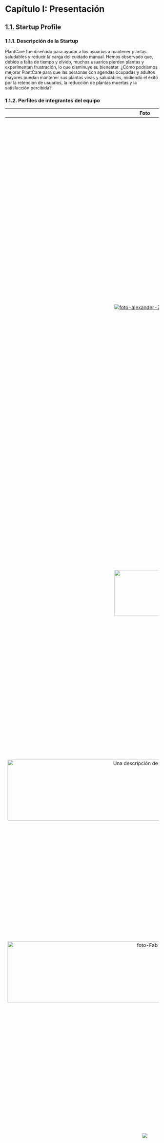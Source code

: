 # Capítulo I: Presentación

## 1.1. Startup Profile



### 1.1.1. Descripción de la Startup
PlantCare fue diseñado para ayudar a los usuarios a mantener plantas saludables y reducir la carga del cuidado manual. Hemos observado que, debido a falta de tiempo y olvido, muchos usuarios pierden plantas y experimentan frustración, lo que disminuye su bienestar. ¿Cómo podríamos mejorar PlantCare para que las personas con agendas ocupadas y adultos mayores puedan mantener sus plantas vivas y saludables, midiendo el éxito por la retención de usuarios, la reducción de plantas muertas y la satisfacción percibida?

### 1.1.2. Perfiles de integrantes del equipo
|           Foto                        |                                                                                                                                                                                                                                                                                                    Descripción                                                                                                                                                                                                                                                                                                    |
| :------------------------------------------------: | :---------------------------------------------------------------------------------------------------------------------------------------------------------------------------------------------------------------------------------------------------------------------------------------------------------------------------------------------------------------------------------------------------------------------------------------------------------------------------------------------------------------------------------------------------------------------------------------------------------------: |
| [![foto-alexander-797.jpg](https://i.postimg.cc/9Xw4d68h/foto-alexander-797.jpg)](https://postimg.cc/rzcFcP2n) |        **Cantoral Sedamano, Alexander Alberto - u20181b152** <br> Estudiante de Ingeniería de Software con sólidos conocimientos en programación de aplicaciones web, manejo intermedio de bases de datos con SQL y experiencia en el uso de herramientas tecnológicas de diversos rubros.<br>Destaco por mi capacidad para presentar y analizar información mediante Excel y Power BI, así como por mi participación activa en el desarrollo y despliegue de soluciones de software.<br>Además, cuento con habilidades versátiles en el uso de herramientas comunes para el trabajo universitario. En el ámbito de las habilidades blandas, me caracterizo por ser organizado, comprometido con la calidad de las entregas y por saber trabajar eficientemente en equipo.|
| <img src="https://github.com/user-attachments/assets/9895e794-a88f-4436-a332-8d5c8112f9cb" width="200" height="150"> |**Chirinos Zúñiga, Rodrigo - u202217804** <br> Tengo 21 años, soy estudiante de la carrera de Ingeniería de Software, considero que soy una persona responsable y de escucha activa. Estoy comprometido con mis compañeros en realizar un buen trabajo y así aprender todos en el proceso. También tengo conocimientos en programación en C++, HTML, CSS y JavaScript. |
|<img src="https://camo.githubusercontent.com/d34b65759d16b5c85591fadc923b8b4442d58713ffa5a8252ecf550f0d0bd1f0/68747470733a2f2f692e706f7374696d672e63632f375a5942676430522f646173646577712e706e6720" width="900" height="200" alt="Una descripción de la imagen">  |  **Casaverde De La Cruz, Ernesto David - u20221b657**   <br> Tengo 21 años, soy estudiante de la carrera de Ingeniería de Software, considero que soy una persona responsable y amable. Mis habilidades va desde la programacion frontd, backend,  c++, devops, redes, etc . adema cuento con habilidades estrategicas en la gestion de proyectos. estoy dispuesto a aprender nuevas tecnologias            |
|<img src="https://i.ibb.co/sdJhBW7V/foto-fab3.jpg" width="900" height="200" alt="foto-Fab">|**Reyes Trujillano, Fabian Alonso - u202218233**   <br> Tengo 20 años y soy estudiante de la carrera de ingenieria de software. Soy una persona segura de sí misma, capaz de tomar decisiones importantes y brindar ideas rápidas para solucionar un problema. Tengo conocimientos intermedios en C++, Python, HTML.
|<img src="https://github.com/user-attachments/assets/6e621406-9662-4f9f-964c-249eb7cb17a1">|**Zevallos Linares, Alessandro Netto - u202216035**   <br> Soy estudiante de Ingeniería de Software con un fuerte interés en el desarrollo de productos digitales y la tecnología. En mi tiempo libre, me gusta jugar videojuegos. También tengo un interés especial en la música, lo que me ayuda a equilibrar mi vida académica y personal.
|<img src="https://media.licdn.com/dms/image/v2/D4E03AQGLitWTY_J4wg/profile-displayphoto-scale_200_200/B4EZifs6LGGoAk-/0/1755026008199?e=2147483647&v=beta&t=Mo8d-bbGHkNjWSVkfmRZAmPnNvHCDET1ynOZKWdN8GI">|**Hurtado Palomino, Francisco Juan - u202117498**   <br> Soy un estudiente de ingenieria de Software, con un gusto personal hacia el desarrollo front-end, en los lenguajes de Vue.js, React y Astro5.0. Tengo habilidades sociales, por lo cual se me facilta conectar con mis compañeros.
|<img src="https://i.postimg.cc/bY2xjPqB/20230417-151127-001-1.jpg">|**Silva Morales, Renzo Cesar - u202117498**   <br> Tengo 20 años y soy estudiante de la carrera de Ingeniería de Software. Me considero una persona responsable, empática y siempre estoy dispuesto a ayudar a los demás. Tengo conocimientos en programación en Java, C# y Python.

## 1.2. Solution Profile

### 1.2.1 Antecedentes y problemática
Con la finalidad de poder conocer y comprender con mayor precisión las necesidades de nuestros usuarios, en este caso universitarios, hemos hecho un estudio por medio de la técnica 5w’s & 2H’s. Según el sitio web Rockcontent (2019) 5w’s & 2H’s es una de las metodologías de gestión empresarial más utilizadas. Puede aplicarse en muchos momentos, empresas y proyectos, ayuda a responder una serie de preguntas decisivas para hacer que las acciones de un negocio sean más estratégicas y precisas. Sin más preámbulos, por siguiente mostraremos la información que hemos logrado recopilar por medio de esta técnica.

| LAS 5W y 2H | Pregunta                                                | Descripción                                                                                                                                                                                                                                                                                                                                                                                                                                                                                                          |
| ----------- | ------------------------------------------------------- | -------------------------------------------------------------------------------------------------------------------------------------------------------------------------------------------------------------------------------------------------------------------------------------------------------------------------------------------------------------------------------------------------------------------------------------------------------------------------------------------------------------------- |
| What?        | ¿Cuál es el problema?           | Personas (ocupadas, aficionados con varias macetas, adultos mayores) no mantienen humedades óptimas en macetas por falta de tiempo, olvido, lo que provoca plantas estresadas/muertas, frustración y pérdida de bienestar.    |
| When?       | ¿Cuándo sucede el problema?  | Ocurre de forma recurrente: durante periodos de alta ocupación laboral (semanas laborales), viajes de fin de semana, temporadas cambiantes (verano/invierno)                                                       |
| Where?       | ¿Dónde sucede el problema?        |  En hogares urbanos, departamentos, oficinas; en espacios con varios contenedores donde es difícil llevar el control manual. |
| Why?      | ¿Por qué sucede el problema?    | Por combinación de: (1) falta de tiempo/distribución de actividades, (2) falta de recordatorios prácticos, (3) desconocimiento de necesidades particulares de cada especie. |
| Who?        | ¿Qué llevara a las personas a usar nuestro producto?  | - Valor percibido (evitar plantas muertas) + comodidad (notificaciones que indican qué y cuándo regar). <br> - Adultos mayores: apoyo para mantener independencia y ocupación terapéutica. <br> - Profesionales: ahorro de tiempo y tranquilidad; aficionados: optimizar salud de colecciones.  |
| How?        | ¿En qué condiciones los clientes usaran nuestro producto?   | Clientes usarán la app y sensores en entornos con conectividad, recibirán notificaciones push; usarán la solución completa con sensores. Uso en interiores y balcones.  |
| How Much?   | ¿Con qué frecuencia o en qué cantidad se utilizará nuestro producto? |  Frecuencia: check diario/semana de humedad (dependiendo de planta). Notificaciones por maceta típicamente 1–4 veces/mes según espécie y estación. Cantidad: usuarios básicos comienzan con 1–3 macetas; aficionados 5–20 macetas; la tarifa se ajusta por maceta adicional. |         

### 1.2.2 Lean UX Process.

#### 1.2.2.1. Lean UX Problem Statements.
__PlantCare__ fue diseñado para lograr que cualquier persona pueda mantener plantas saludables en su hogar con mínimo esfuerzo, obteniendo bienestar y tranquilidad.

Hemos observado que el producto IOT no está cumpliendo esta meta para personas ocupadas y personas amateur, lo cual está causando estrés por olvidar el riego, muerte de plantas y la consiguiente frustración y desistimiento de la jardinería doméstica en nuestro negocio.

¿Cómo podríamos mejorar __PlantCare__ para que nuestros clientes tengan más éxito basado en un aumento en la tasa de supervivencia de las plantas, una reducción del tiempo semanal dedicado al cuidado y un aumento en la sensación de tranquilidad reportada por los usuarios?
#### 1.2.2.2. Lean UX Assumptions.

Para desarrollar la aplicación PlantCare, partimos de varias suposiciones clave que guiarán nuestro proceso de diseño y desarrollo. Estas suposiciones están basadas en una comprensión inicial de las necesidades y problemas de nuestros usuarios objetivo, así como en los resultados esperados para el negocio. A medida que avanzamos en el desarrollo, estas suposiciones se validarán mediante pruebas y retroalimentación continua para asegurar que la solución propuesta cumpla con las expectativas y resuelva eficazmente los desafíos identificados.


**Features:**
- Sensores de humedad por maceta .
- Notificaciones push (alerta cuando regar).
- Perfiles de planta.
- Historial y gráficas de humedad / riegos.
- Gestión de múltiples macetas (agregar/editar).
- Planes y facturación: Básico (hasta 3 macetas), Premium (hasta 10), pago por maceta extra.

**Business Outcomes:**

Definimos nuestro éxito a través de los siguientes resultados medibles, que nos indicarán si estamos progresando hacia nuestra visión:

- Activación: ≥40% de los nuevos usuarios conectan al menos 1 maceta dentro de los primeros 7 días desde el registro.

- Retención: ≥25% de los usuarios que activaron una maceta regresan a la aplicación y realizan al menos una acción significativa (ej: revisar estado, registrar un riego, consultar el historial) 30 días después de su primer uso.

- Monetización: Una tasa de conversión a un plan de suscripción de pago (Premium o compra de maceta extra) de entre el 3% y el 7% en un período de 90 días tras el registro.

- Calidad: Mantener el porcentaje de falsas alertas (notificaciones de riego enviadas incorrectamente cuando el sensor indica que la planta no lo necesita) por debajo del <10% del total de alertas generadas, con el objetivo de preservar la confianza del usuario y sostener la retención.

**Users:**
- **Segmento 1 – Personas ocupadas (departamentos/oficinas):** profesionales con jornada completa, viven en departamentos, suelen tener 1–5 plantas decorativas. Buscan soluciones que requieran poco mantenimiento y ofrezcan tranquilidad.

- **Segmento 2 – Aficionados amateurs:** personas con más plantas (5–20), desean optimizar salud de sus colecciones, les interesa las recomendaciones para diferentes especies.

**User Outcomes & Benefits:**

Nuestro producto está diseñado para entregar los siguientes beneficios fundamentales a nuestros usuarios:

- Tranquilidad y Paz Mental: Eliminar el estrés y la ansiedad de olvidarse de regar las plantas. Los usuarios confían en que PlantCare les avisará a tiempo, permitiéndoles desconectar de la preocupación constante.

- Plantas Más Saludables y Menos Pérdidas: Lograr un mayor porcentaje de supervivencia y un mejor estado de salud general de sus plantas, reduciendo la frustración y el costo asociado a tener que reemplazarlas.

- Ahorro de Tiempo y Esfuerzo: Liberar al usuario de la carga de tener que revisar manualmente la humedad de la tierra de cada maceta de forma constante, automatizando el monitoreo.

- Aprendizaje y Mejora Continua: Empoderar a los usuarios con conocimientos sobre las necesidades específicas de cada planta, permitiéndoles convertirse en mejores cuidadores con el tiempo a través de recomendaciones e insights basados en datos.

**User Assumptions:**

- **¿Quién es el usuario?** Segmento 1: Personas ocupadas (25-55 años) que viven en departamentos u oficinas.
Segmento 2: Aficionados amateurs (55+ años) con más plantas y interés en optimizar su cuidado.


- **¿Dónde encaja la aplicación en su vida?** Encaja como una herramienta de apoyo en su rutina diaria/semanal en el hogar. La consultan para ver el estado de las plantas y confían en sus notificaciones para actuar. Para el Segmento 2, también es una herramienta de aprendizaje.

- **¿Qué problemas tienen nuestros usuarios y como se puede resolver?** Resuelve el problema principal del olvido y la falta de tiempo para regar (Segmento 1). También soluciona la falta de conocimiento sobre las necesidades específicas de cada tipo de planta y la gestión de múltiples plantas (Segmento 2).

- **¿Dónde y cuándo es usada nuestra aplicación?**  Se usa predominantemente en el hogar. Las notificaciones se reciben y actúan durante las mañanas, tardes y fines de semana. La aplicación se consulta de forma rápida para ver estados. El Segmento 2 puede usarla con más frecuencia para revisar historiales y gráficas.

- **¿Qué características son importantes?** Para el Segmento 1: Notificaciones push precisas y facilidad de configuración. Para el Segmento 2: Perfiles de planta, historial y gráficas de humedad/riegos, y gestión de múltiples macetas.
 Para ambos: Fiabilidad y precisión de los sensores.

- **¿Cómo debe verse nuestra aplicación y como debe comportarse?** Debe tener una interfaz de usuario (UI) limpia, minimalista y mobile-first. Su comportamiento debe ser discreto (notificaciones solo cuando es necesario) y confiable. Para el Segmento 2, la UI debe permitir un acceso rápido a datos históricos.



**Business Assumptions**
- Creo que mis clientes tienen la necesidad de mantener sus plantas vivas y saludables sin que les consuma mucho tiempo o les genere estrés.

- Estas necesidades se pueden resolver con un sistema de sensores de humedad económicos, conectados a una aplicación que envíe notificaciones inteligentes y personalizadas por tipo de planta.

- Mis clientes iniciales son (o serán) profesionales ocupados de 25-55 años que viven en departamentos (Segmento 1) y adultos mayores de 55+ años aficionados a las plantas (Segmento 2).

- El valor principal que un cliente quiere obtener de mi servicio es tranquilidad y confianza de que sus plantas están siendo cuidadas correctamente.

- El cliente también puede obtener estos beneficios adicionales aprendizaje sobre el cuidado de plantas, ahorro de tiempo y dinero al no tener que reemplazar plantas muertas.

- Adquiriré a la mayoría de mis clientes a través de marketing digital (redes sociales, blogs de jardinería) y boca a boca entre comunidades de entusiastas.

- Ganaré dinero ofreciendo planes de suscripción: Básico (hasta 3 macetas), Premium (hasta 10) y un cargo adicional por maceta extra más allá de eso.

- Mi competencia principal en el mercado será aplicaciones de recordatorio genéricas, sensores de humedad de otras marcas y métodos tradicionales de cuidado.

- Les venceremos debido a una experiencia integrada y sencilla (hardware + software), notificaciones más inteligentes basadas en perfiles de planta específicos y un modelo de precios claro.

- Mi mayor riesgo de producto es que los sensores fallen o generen falsas alertas (>10%), lo que llevaría a la pérdida de confianza del usuario y a un abandono del servicio.

- Resolveremos esto a través de un riguroso control de calidad del hardware, algoritmos de calibración y una fácil reposición de sensores defectuosos.

#### 1.2.2.3. Lean UX Hypothesis Statements.
Para asegurar que nuestra solución esté alineada con las necesidades y expectativas de nuestros usuarios, hemos formulado las siguientes hipótesis utilizando el enfoque Lean UX. Este enfoque nos permitirá validar nuestras suposiciones a través de iteraciones constantes y ajustes basados en el feedback de los usuarios


- **Creemos que** implementar notificaciones push basadas en la humedad real del suelo  
**para** personas ocupadas (Segmento 1)  
**lograremos** brindarles tranquilidad y reducir la muerte de sus plantas.  
**Sabremos que somos exitosos cuando** el ≥40% de los usuarios active al menos una maceta en la primera semana y el ≥60% de las notificaciones sean actuadas en un plazo de 24 horas.



- **Creemos que** comunicar mensajes de marketing que destacan el "ahorro de tiempo" y la "tranquilidad"  
**para** profesionales ocupados (Segmento 1)  
**lograremos** aumentar significativamente su interés en probar la aplicación.  
**Sabremos que somos exitosos cuando** los anuncios con estos mensajes logren un CTR ≥20% mayor que los anuncios con mensajes genéricos.



- **Creemos que** ofrecer un plan Premium que incluya historial detallado, gráficas y perfiles personalizados por especie  
**para** aficionados amateurs con más de 5 plantas (Segmento 2)  
**lograremos** monetizar su deseo de optimizar el cuidado de su colección.  
**Sabremos que somos exitosos cuando** ≥10% de los usuarios de este segmento con más de 5 macetas se conviertan al plan Premium dentro de los primeros 60 días de uso.

#### 1.2.2.4. Lean UX Canvas.
<table border="1" cellpadding="10" cellspacing="0">
    <tr>
        <td><strong>Lean UX Canvas</strong></td>
        <td><strong>Fecha:</strong> 05/09/2025</td>
        <td><strong>Primera Iteración</strong></td>
    </tr>
    <tr>
        <td>
            <strong>Business Problem</strong><br>
            Muchas personas (profesionales ocupados, aficionados con colecciones y adultos mayores con limitaciones) olvidan o no pueden mantener niveles de humedad óptimos en sus macetas. Resultado: plantas estresadas o muertas, frustración y pérdida de bienestar estético/psicológico. Necesitamos una solución sencilla y accesible que automatice el monitoreo y genere recordatorios fiables.
        </td>
        <td>
            <strong>Solutions</strong><br>
            - Kit IoT con sensor de humedad por maceta.<br> 
            - App móvil con notificaciones push cuando la humedad cae bajo umbrales.<br> 
            - Perfiles de planta.<br> 
            - Historial básico.<br> 
            - Gestión de macetas.
        </td>
        <td>
            <strong>Business Outcomes</strong><br>
            - Activación: ≥40% conectan ≥1 maceta en la primera semana.<br> 
            - Retención: 30-day retention ≥25%.<br> 
            - Monetización: 3–7% conversión a suscripción en 90 días.<br> 
            - Calidad: reducir falsas alertas <10% para mejorar retención.
        </td>
    </tr>
    <tr>
        <td>
            <strong>Users</strong><br>
            - <strong>Segmento 1 – Personas ocupadas (departamentos/oficinas):</strong>  profesionales con jornada completa, viven en departamentos, suelen tener 1–5 plantas decorativas. Buscan soluciones que requieran poco mantenimiento y ofrezcan tranquilidad. <br>
            - <strong>Segmento 2 – Aficionados amateurs:</strong> personas con más plantas (5–20), desean optimizar salud de sus colecciones, les interesa las recomendaciones para diferentes especies.
        </td>
        <td>
            <strong>Hypotheses</strong><br>
            - Creemos que las notificaciones push fiables sobre la humedad reducirán los olvidos de riego y aumentarán la satisfacción de los usuarios. Sabremos si ≥60% de las notificaciones resultan en una acción de riego (autorreporte o confirmación) y el NPS asociado a la funcionalidad es >30. cuando entreguemos notificaciones push fiables cuando la humedad de la maceta caiga por debajo del umbral recomendado. <br> 
            Creemos que comunicar claramente el ahorro de tiempo y la reducción del riesgo de perder plantas aumentará la intención de compra  Sabremos si el CTR dirigidas a personas ocupadas supera al grupo control en ≥20%. cuando  usemos mensajes creativos orientados a “ahorro de tiempo” y tranquilidad frente a un mensaje genérico. <br> 
            Creemos que aficionados con >5 macetas estarán dispuestos a pagar por historial y perfiles personalizados. Sabremos si ≥20% de los usuarios con más de 5 macetas se convierten a Premium cuando estas funciones estén disponibles. cuando ofrezcamos ajustes finos en Premium.
        </td>
        <td>
            <strong>User Outcomes & Benefits</strong><br>
            - Tranquilidad (no olvidar regar).<br>
            - Menos plantas muertas / mejor salud de plantas.<br>
            - Ahorro de tiempo (no controlar manualmente).<br>
            - Aprendizaje gradual (recomendaciones que mejoran - cuidado).
        </td>
    </tr>
    <tr>
        <td>
            <strong>What's the most important thing we need to learn first?</strong><br>
            Si los usuarios realmente actúan sobre las notificaciones y perciben suficiente valor y si hay voluntad de pagar por esa comodidad.
        </td>
        <td colspan="2">
            <strong>What's the least amount of work we need to do to learn the next most important?</strong><br>
            Ejecutar un experimento mínimo:<br> 
            1) Landing page + oferta pre-order para medir interés y willingness-to-pay;<br> 
            2) Contar con ~20 usuarios por 4 semanas para validar que las alertas generan acción; <br>
            3) Prototipo y notificaciones para tests moderados (8–12 sesiones).<br> 
            Estos tres pasos requieren bajo coste y entregan la evidencia clave para decidir invertir en hardware.
        </td>
    </tr>
</table>

## 1.3. Segmentos objetivos

Para asegurar el éxito de PlantCare, hemos identificado dos segmentos clave que serán el foco principal de nuestras estrategias de desarrollo y marketing. Estos segmentos representan a nuestros usuarios ideales y nos permitirán adaptar nuestras funcionalidades y servicios a sus necesidades específicas, maximizando así el impacto de la plataforma.

- **Segmento 1 – Personas ocupadas (departamentos/oficinas):** profesionales con jornada completa, viven en departamentos, suelen tener 1–5 plantas decorativas. Buscan soluciones que requieran poco mantenimiento y ofrezcan tranquilidad.

- **Segmento 2 – Aficionados:** personas con más plantas (5–20), desean optimizar salud de sus colecciones, les interesa las recomendaciones para diferentes especies.
